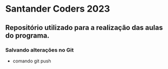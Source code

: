 # Santander Coders 2023
## Repositório utilizado para a realização das aulas do programa.

### Salvando alterações no Git

* comando git push
